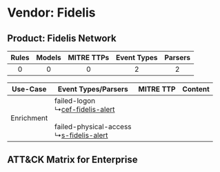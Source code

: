 Vendor: Fidelis
===============
Product: Fidelis Network
------------------------
| Rules | Models | MITRE TTPs | Event Types | Parsers |
|:-----:|:------:|:----------:|:-----------:|:-------:|
|   0   |   0    |     0      |      2      |    2    |

|  Use-Case  | Event Types/Parsers    | MITRE TTP | Content    |
|:----------:| ---- | --------- | ---- |
| Enrichment |  failed-logon<br> ↳[cef-fidelis-alert](Ps/pC_ceffidelisalert.md)<br><br> failed-physical-access<br> ↳[s-fidelis-alert](Ps/pC_sfidelisalert.md)<br> |    | [](RM/r_m_fidelis_fidelis_network_Enrichment.md) |

ATT&CK Matrix for Enterprise
----------------------------

